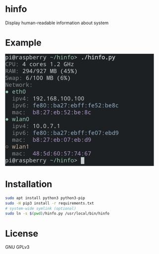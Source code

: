# hinfo

Display human-readable information about system

# Example

![screenshot](example.jpg)

# Installation

```bash
sudo apt install python3 python3-pip
sudo -H pip3 install -r requirements.txt
# system-wide symlink (optional)
sudo ln -s $(pwd)/hinfo.py /usr/local/bin/hinfo
```

# License

GNU GPLv3

